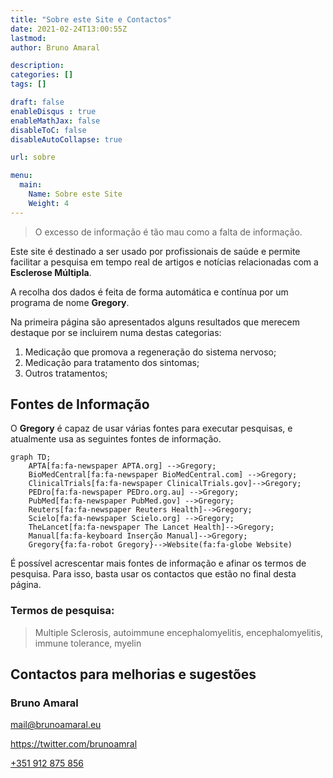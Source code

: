 ```yaml
---
title: "Sobre este Site e Contactos"
date: 2021-02-24T13:00:55Z
lastmod: 
author: Bruno Amaral

description: 
categories: []
tags: []

draft: false
enableDisqus : true
enableMathJax: false
disableToC: false
disableAutoCollapse: true

url: sobre

menu:
  main:
    Name: Sobre este Site
    Weight: 4
---
```


> O excesso de informação é tão mau como a falta de informação.

Este site é destinado a ser usado por profissionais de saúde e permite facilitar a pesquisa em tempo real de artigos e notícias relacionadas com a **Esclerose Múltipla**.

A recolha dos dados é feita de forma automática e contínua por um programa de nome **Gregory**.

Na primeira página são apresentados alguns resultados que merecem destaque por se incluirem numa destas categorias:

1. Medicação que promova a regeneração do sistema nervoso;
2. Medicação para tratamento dos sintomas;
3. Outros tratamentos;

## Fontes de Informação

O **Gregory** é capaz de usar várias fontes para executar pesquisas, e atualmente usa as seguintes fontes de informação. 

```mermaid
graph TD;
    APTA[fa:fa-newspaper APTA.org] -->Gregory;
    BioMedCentral[fa:fa-newspaper BioMedCentral.com] -->Gregory;
    ClinicalTrials[fa:fa-newspaper ClinicalTrials.gov]-->Gregory;
    PEDro[fa:fa-newspaper PEDro.org.au] -->Gregory;
    PubMed[fa:fa-newspaper PubMed.gov] -->Gregory;
    Reuters[fa:fa-newspaper Reuters Health]-->Gregory;
    Scielo[fa:fa-newspaper Scielo.org] -->Gregory;
    TheLancet[fa:fa-newspaper The Lancet Health]-->Gregory;
    Manual[fa:fa-keyboard Inserção Manual]-->Gregory;
    Gregory{fa:fa-robot Gregory}-->Website(fa:fa-globe Website)
```

É possível acrescentar mais fontes de informação e afinar os termos de pesquisa. Para isso, basta usar os contactos que estão no final desta página.

### Termos de pesquisa:

> Multiple Sclerosis, autoimmune encephalomyelitis, encephalomyelitis, immune tolerance, myelin

## Contactos para melhorias e sugestões

### Bruno Amaral    
mail@brunoamaral.eu

https://twitter.com/brunoamral     

[+351 912 875 856](tel:+351912875856)
